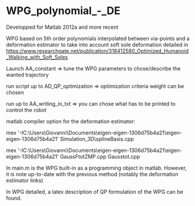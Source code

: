 # WPG_polynomial_-_DE

Developped for Matlab 2012a and more recent

WPG based on 5th order polynomials interpolated between via-points and a deformation estimator to take into account soft sole deformation detailed in https://www.researchgate.net/publication/318412580_Optimized_Humanoid_Walking_with_Soft_Soles


Launch AA_constant => tune the WPG parameters to chose/describe the wanted trajectory

run script up to AD_QP_optimization => optimization criteria weight can be chosen

run up to AA_writing_in_txt => you can chose what has to be printed to control the robot


matlab compiler option for the deformation estimator:

mex '-IC:\Users\Giovanni\Documents\eigen-eigen-1306d75b4a21\eigen-eigen-1306d75b4a21' Simulation_3D\splineBasis.cpp

mex '-IC:\Users\Giovanni\Documents\eigen-eigen-1306d75b4a21\eigen-eigen-1306d75b4a21' GaussFtotZMP.cpp Gausstot.cpp


In main.m is the WPG built-in as a programming object in matlab.
However, it is note up-to-date with the previous method (notably the deformation estimator links)

In WPG detailed, a latex description of QP formulation of the WPG can be found.
